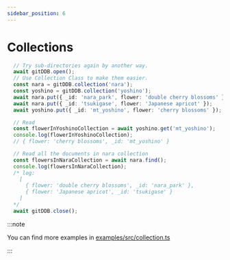 ```yaml
---
sidebar_position: 6
---
```


# Collections

```typescript
  // Try sub-directories again by another way.
  await gitDDB.open();
  // Use Collection Class to make them easier.
  const nara = gitDDB.collection('nara');
  const yoshino = gitDDB.collection('yoshino');
  await nara.put({ _id: 'nara_park', flower: 'double cherry blossoms' });
  await nara.put({ _id: 'tsukigase', flower: 'Japanese apricot' });
  await yoshino.put({ _id: 'mt_yoshino', flower: 'cherry blossoms' });

  // Read
  const flowerInYoshinoCollection = await yoshino.get('mt_yoshino');
  console.log(flowerInYoshinoCollection);
  // { flower: 'cherry blossoms', _id: 'mt_yoshino' }

  // Read all the documents in nara collection
  const flowersInNaraCollection = await nara.find();
  console.log(flowersInNaraCollection);
  /* log: 
    [
      { flower: 'double cherry blossoms', _id: 'nara_park' },
      { flower: 'Japanese apricot', _id: 'tsukigase' }
    ]
  */  
  await gitDDB.close();
```
:::note

You can find more examples in [examples/src/collection.ts](https://github.com/sosuisen/git-documentdb/blob/main/examples/src/collection.ts)

:::